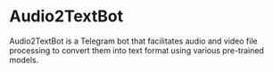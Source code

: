 # Audio2TextBot
Audio2TextBot is a Telegram bot that facilitates audio and video file processing to convert them into text format using various pre-trained models.
